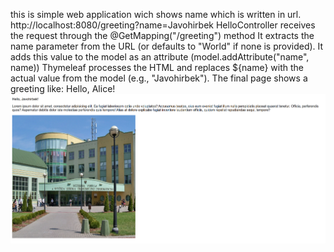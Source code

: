 this is simple web application wich shows name which is written in url.
http://localhost:8080/greeting?name=Javohirbek
HelloController receives the request through the @GetMapping("/greeting") method
It extracts the name parameter from the URL (or defaults to "World" if none is provided).
It adds this value to the model as an attribute (model.addAttribute("name", name))
Thymeleaf processes the HTML and replaces ${name} with the actual value from the model (e.g., "Javohirbek").
The final page shows a greeting like:
Hello, Alice!
![Screenshot 2025-05-19 085132.png](Screenshot%202025-05-19%20085132.png)

